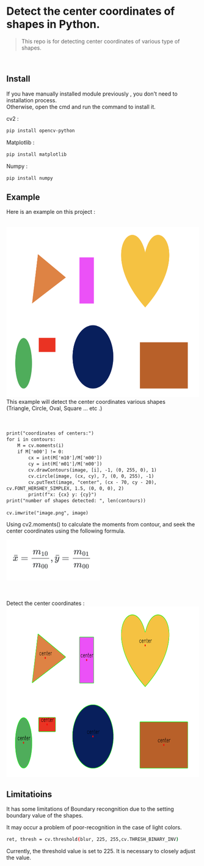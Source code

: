 # Detect the center coordinates of shapes in Python.

> This repo is for detecting center coordinates of various type of shapes.  
<br/>


## Install


If you have manually installed module previously , you don't need to installation process.  
Otherwise, open the cmd and run the command to install it.


cv2 : 

```sh
pip install opencv-python
```

Matplotlib : 

```sh
pip install matplotlib
```

Numpy : 

```sh
pip install numpy
```



## Example

Here is an example on this project :

<br/>
<img src="./source_image_ex/shapes.png" width="800" height="445"/>
<br/>
This example will detect the center coordinates various shapes<br/>
(Triangle, Circle, Oval, Square ... etc .)
<br/><br/><br/>




```
print("coordinates of centers:")
for i in contours:
    M = cv.moments(i)
    if M['m00'] != 0:
        cx = int(M['m10']/M['m00'])
        cy = int(M['m01']/M['m00'])
        cv.drawContours(image, [i], -1, (0, 255, 0), 1)
        cv.circle(image, (cx, cy), 7, (0, 0, 255), -1)
        cv.putText(image, "center", (cx - 70, cy - 20), cv.FONT_HERSHEY_SIMPLEX, 1.5, (0, 0, 0), 2)
        print(f"x: {cx} y: {cy}")
print("number of shapes detected: ", len(contours))

cv.imwrite("image.png", image)
```

Using cv2.moments() to calculate the moments from contour, and seek the center coordinates using the following formula.


<img src="./reference images/formula.png" width="245" height="107"/>


<br/><br/>
Detect the center coordinates : 
<img src="./output_images_ex/image.png" width="800" height="445"/>


## Limitatioins


It has some limitations of Boundary recongnition due to the setting boundary value of the shapes.  

It may occur a problem of poor-recognition in the case of light colors.


```sh
ret, thresh = cv.threshold(blur, 225, 255,cv.THRESH_BINARY_INV)
```

Currently, the threshold value is set to 225. It is necessary to closely adjust the value.



 
